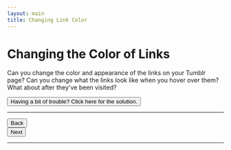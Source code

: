 ```yaml
---
layout: main
title: Changing Link Color
---
```


# Changing the Color of Links

Can you change the color and appearance of the links on your Tumblr page? Can you change what the links look like when you hover over them? What about after they've been visited?

<a href="../linkcolor_solution"><button type="button" class="btn btn-primary btn-lg">Having a bit of trouble? Click here for the solution.</button></a>

---

<div class="row">
  <div class="col-md-1">
    <a href="../backgroundcolor"><button type="button" class="btn btn-primary btn-lg">Back</button></a>
  </div>
 <div class="row">
  <div class="col-md-1">
    <a href="../imgborder"><button type="button" class="btn btn-primary btn-lg">Next</button></a>
  </div>
</div>

---